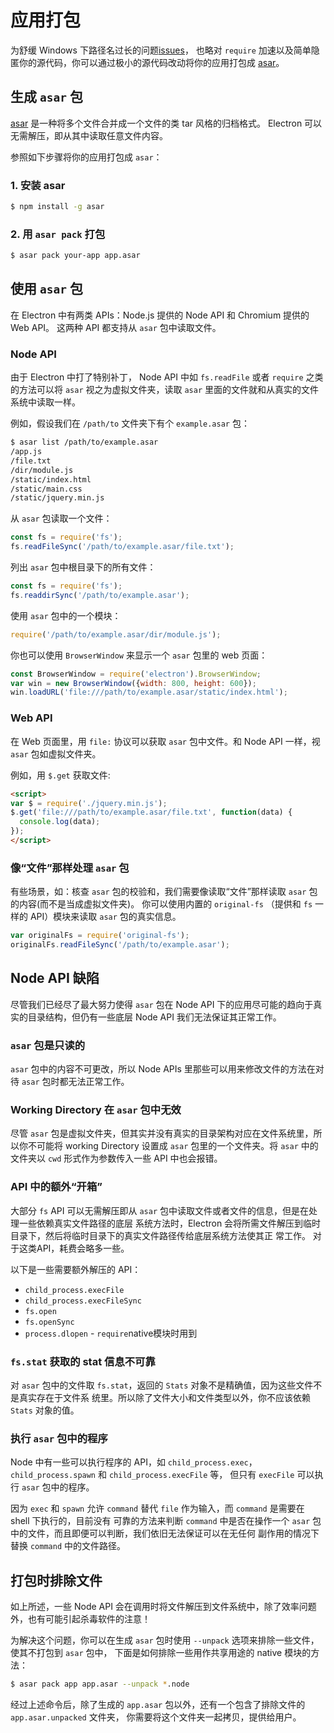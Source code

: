 # 应用打包

为舒缓 Windows 下路径名过长的问题[issues](https://github.com/joyent/node/issues/6960)，
也略对 `require` 加速以及简单隐匿你的源代码，你可以通过极小的源代码改动将你的应用打包成 [asar][asar]。

## 生成 `asar` 包

[asar][asar] 是一种将多个文件合并成一个文件的类 tar 风格的归档格式。
Electron 可以无需解压，即从其中读取任意文件内容。

参照如下步骤将你的应用打包成 `asar`：

### 1. 安装 asar

```bash
$ npm install -g asar
```

### 2. 用 `asar pack` 打包

```bash
$ asar pack your-app app.asar
```

## 使用 `asar` 包

在 Electron 中有两类 APIs：Node.js 提供的 Node API 和 Chromium 提供的 Web API。
这两种 API 都支持从 `asar` 包中读取文件。

### Node API

由于 Electron 中打了特别补丁， Node API 中如 `fs.readFile` 或者 `require` 之类
的方法可以将 `asar` 视之为虚拟文件夹，读取 `asar` 里面的文件就和从真实的文件系统中读取一样。

例如，假设我们在 `/path/to` 文件夹下有个 `example.asar` 包：

```bash
$ asar list /path/to/example.asar
/app.js
/file.txt
/dir/module.js
/static/index.html
/static/main.css
/static/jquery.min.js
```

从 `asar` 包读取一个文件：

```javascript
const fs = require('fs');
fs.readFileSync('/path/to/example.asar/file.txt');
```

列出 `asar` 包中根目录下的所有文件：

```javascript
const fs = require('fs');
fs.readdirSync('/path/to/example.asar');
```

使用 `asar` 包中的一个模块：

```javascript
require('/path/to/example.asar/dir/module.js');
```

你也可以使用 `BrowserWindow` 来显示一个 `asar` 包里的 web 页面：

```javascript
const BrowserWindow = require('electron').BrowserWindow;
var win = new BrowserWindow({width: 800, height: 600});
win.loadURL('file:///path/to/example.asar/static/index.html');
```

### Web API

在 Web 页面里，用 `file:` 协议可以获取 `asar` 包中文件。和 Node API 一样，视 `asar` 包如虚拟文件夹。

例如，用 `$.get` 获取文件:

```html
<script>
var $ = require('./jquery.min.js');
$.get('file:///path/to/example.asar/file.txt', function(data) {
  console.log(data);
});
</script>
```

### 像“文件”那样处理 `asar` 包

有些场景，如：核查 `asar` 包的校验和，我们需要像读取“文件”那样读取 `asar` 包的内容(而不是当成虚拟文件夹)。
你可以使用内置的 `original-fs` （提供和 `fs` 一样的 API）模块来读取 `asar` 包的真实信息。

```javascript
var originalFs = require('original-fs');
originalFs.readFileSync('/path/to/example.asar');
```

## Node API 缺陷

尽管我们已经尽了最大努力使得 `asar` 包在 Node API 下的应用尽可能的趋向于真实的目录结构，但仍有一些底层 Node API 我们无法保证其正常工作。

### `asar` 包是只读的

`asar` 包中的内容不可更改，所以 Node APIs 里那些可以用来修改文件的方法在对待 `asar` 包时都无法正常工作。

### Working Directory 在 `asar` 包中无效

尽管 `asar` 包是虚拟文件夹，但其实并没有真实的目录架构对应在文件系统里，所以你不可能将 working Directory 
设置成 `asar` 包里的一个文件夹。将 `asar` 中的文件夹以 `cwd` 形式作为参数传入一些 API 中也会报错。

### API 中的额外“开箱”

大部分 `fs` API 可以无需解压即从 `asar` 包中读取文件或者文件的信息，但是在处理一些依赖真实文件路径的底层
系统方法时，Electron 会将所需文件解压到临时目录下，然后将临时目录下的真实文件路径传给底层系统方法使其正
常工作。 对于这类API，耗费会略多一些。

以下是一些需要额外解压的 API：

* `child_process.execFile`
* `child_process.execFileSync`
* `fs.open`
* `fs.openSync`
* `process.dlopen` - `require`native模块时用到

### `fs.stat` 获取的 stat 信息不可靠

对 `asar` 包中的文件取 `fs.stat`，返回的 `Stats` 对象不是精确值，因为这些文件不是真实存在于文件系
统里。所以除了文件大小和文件类型以外，你不应该依赖 `Stats` 对象的值。

### 执行 `asar` 包中的程序

Node 中有一些可以执行程序的 API，如 `child_process.exec`，`child_process.spawn` 和 `child_process.execFile` 等，
但只有 `execFile` 可以执行 `asar` 包中的程序。

因为 `exec` 和 `spawn` 允许 `command` 替代 `file` 作为输入，而 `command` 是需要在 shell 下执行的，目前没有
可靠的方法来判断 `command` 中是否在操作一个 `asar` 包中的文件，而且即便可以判断，我们依旧无法保证可以在无任何
副作用的情况下替换 `command` 中的文件路径。

## 打包时排除文件

如上所述，一些 Node API 会在调用时将文件解压到文件系统中，除了效率问题外，也有可能引起杀毒软件的注意！

为解决这个问题，你可以在生成 `asar` 包时使用 `--unpack` 选项来排除一些文件，使其不打包到 `asar` 包中，
下面是如何排除一些用作共享用途的 native 模块的方法：

```bash
$ asar pack app app.asar --unpack *.node
```

经过上述命令后，除了生成的 `app.asar` 包以外，还有一个包含了排除文件的 `app.asar.unpacked` 文件夹，
你需要将这个文件夹一起拷贝，提供给用户。

[asar]: https://github.com/atom/asar

